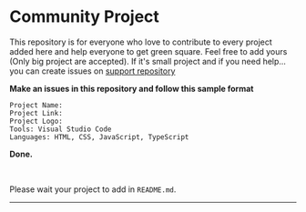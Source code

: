 # Community Project
This repository is for everyone who love to contribute to every project added here and help everyone to get green square. Feel free to add yours (Only big project are accepted). If it's small project and if you need help... you can create issues on <a href="https://github.com/surpathcommunity/support">support repository</a>

**Make an issues in this repository and follow this sample format**
```
Project Name:
Project Link: 
Project Logo: 
Tools: Visual Studio Code
Languages: HTML, CSS, JavaScript, TypeScript
```

**Done.**

<br/>

Please wait your project to add in `README.md`.

<hr/>
